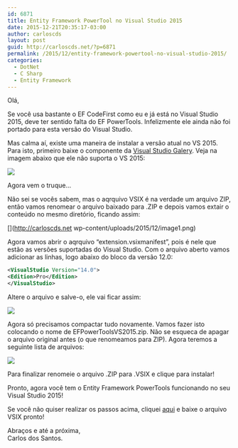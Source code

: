 ```yaml
---
id: 6871
title: Entity Framework PowerTool no Visual Studio 2015
date: 2015-12-21T20:35:17-03:00
author: carloscds
layout: post
guid: http://carloscds.net/?p=6871
permalink: /2015/12/entity-framework-powertool-no-visual-studio-2015/
categories:
  - DotNet
  - C Sharp
  - Entity Framework
---
```

Olá,

Se você usa bastante o EF CodeFirst como eu e já está no Visual Studio 2015, deve ter sentido falta do EF PowerTools. Infelizmente ele ainda não foi portado para esta versão do Visual Studio.

Mas calma aí, existe uma maneira de instalar a versão atual no VS 2015. Para isto, primeiro baixe o componente da [Visual Studio Galery](https://visualstudiogallery.msdn.microsoft.com/72a60b14-1581-4b9b-89f2-846072eff19d/). Veja na imagem abaixo que ele não suporta o VS 2015:

![]( wp-content/uploads/2015/12/image.png)

Agora vem o truque…

Não sei se vocês sabem, mas o aqrquivo VSIX é na verdade um arquivo ZIP, então vamos renomear o arquivo baixado para .ZIP e depois vamos extair o conteúdo no mesmo diretório, ficando assim:

[](http://carloscds.net wp-content/uploads/2015/12/image1.png)

Agora vamos abrir o aqrquivo “extension.vsixmanifest”, pois é nele que estão as versões suportadas do Visual Studio. Com o arquivo aberto vamos adicionar as linhas, logo abaixo do bloco da versão 12.0:

```xml
<VisualStudio Version="14.0">  
<Edition>Pro</Edition>  
</VisualStudio>
```

Altere o arquivo e salve-o, ele vai ficar assim:

![]( wp-content/uploads/2015/12/image2.png)

Agora só precisamos compactar tudo novamente. Vamos fazer isto colocando o nome de EFPowerToolsVS2015.zip. Não se esqueca de apagar o arquivo original antes (o que renomeamos para ZIP). Agora teremos a seguinte lista de arquivos:

![]( wp-content/uploads/2015/12/image3.png)

Para finalizar renomeie o arquivo .ZIP para .VSIX e clique para instalar!

Pronto, agora você tem o Entity Framework PowerTools funcionando no seu Visual Studio 2015!

Se você não quiser realizar os passos acima, cliquei [aqui](https://github.com/carloscds/Palestras/blob/master/Tools/EFPowerToolsVS2015.zip) e baixe o arquivo VSIX pronto!

Abraços e até a próxima,  
Carlos dos Santos.
